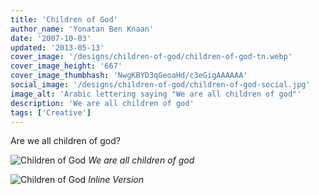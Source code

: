 ```yaml
---
title: 'Children of God'
author_name: 'Yonatan Ben Knaan'
date: '2007-10-03'
updated: '2013-05-13'
cover_image: '/designs/children-of-god/children-of-god-tn.webp'
cover_image_height: '667'
cover_image_thumbhash: 'NwgKBYD3qGeoaHd/c3eGigAAAAAA'
social_image: '/designs/children-of-god/children-of-god-social.jpg'
image_alt: 'Arabic lettering saying "We are all children of god"'
description: 'We are all children of god'
tags: ['Creative']
---
```


Are we all children of god?

![Children of God](/designs/children-of-god/children-of-god.webp)
*We are all children of god*

![Children of God](/designs/children-of-god/children-of-god-long.webp)
*Inline Version*